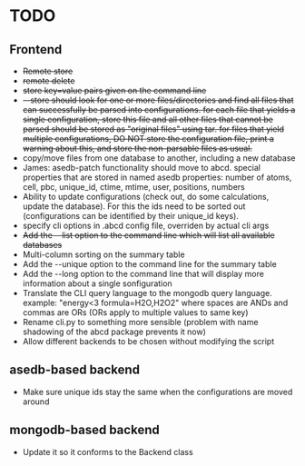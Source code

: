 # TODO

## Frontend

* ~~Remote store~~
* ~~remote delete~~
* ~~store key=value pairs given on the command line~~ 
* ~~--store should look for one or more files/directories and find all files that can successfully be parsed into configurations. for each file that yields a single configuration, store this file and all other files that cannot be parsed should be stored as "original files" using tar. for files that yield multiple configurations, DO NOT store the configuration file, print a warning about this, and store the non-parsable files as usual.~~ 
* copy/move files from one database to another, including a new database
* James: asedb-patch functionality should move to abcd. special properties that are stored in named asedb properties: number of atoms, cell, pbc, unique_id, ctime, mtime, user, positions, numbers
* Ability to update configurations (check out, do some calculations, update the database). For this the ids need to be sorted out (configurations can be identified by their unique_id keys).
* specify cli options in .abcd config file, overriden by actual cli args
* ~~Add the --list option to the command line which will list all available databases~~ 
* Multi-column sorting on the summary table
* Add the --unique option to the command line for the summary table
* Add the --long option to the command line that will display more information about a single sonfiguration
* Translate the CLI query language to the mongodb query language. example: "energy<3 formula=H2O,H2O2" where spaces are ANDs and commas are ORs (ORs apply to multiple values to same key)
* Rename cli.py to something more sensible (problem with name shadowing of the abcd package prevents it now)
* Allow different backends to be chosen without modifying the script

## asedb-based backend

* Make sure unique ids stay the same when the configurations are moved around

## mongodb-based backend

* Update it so it conforms to the Backend class
